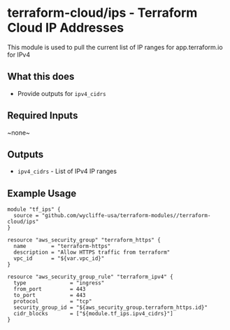 # terraform-cloud/ips - Terraform Cloud IP Addresses
This module is used to pull the current list of IP ranges for app.terraform.io for IPv4

## What this does

 - Provide outputs for `ipv4_cidrs`

## Required Inputs

 ~none~

## Outputs

 - `ipv4_cidrs` - List of IPv4 IP ranges

## Example Usage

```hcl
module "tf_ips" {
  source = "github.com/wycliffe-usa/terraform-modules//terraform-cloud/ips"
}

resource "aws_security_group" "terraform_https" {
  name        = "terraform-https"
  description = "Allow HTTPS traffic from terraform"
  vpc_id      = "${var.vpc_id}"
}

resource "aws_security_group_rule" "terraform_ipv4" {
  type              = "ingress"
  from_port         = 443
  to_port           = 443
  protocol          = "tcp"
  security_group_id = "${aws_security_group.terraform_https.id}"
  cidr_blocks       = ["${module.tf_ips.ipv4_cidrs}"]
}
```